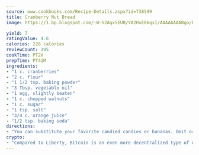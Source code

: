 ```yaml
---
source: www.cookbooks.com/Recipe-Details.aspx?id=738599
title: Cranberry Nut Bread
image: https://1.bp.blogspot.com/-W-S2Aqx5EU0/YA2HxE8kqsI/AAAAAAAABgo/LNxJ2X_rvYgPNsplYMgQNjuwxaZ0e3pQQCLcBGAsYHQ/s320/17.png

yield: 7
ratingValue: 4.6
calories: 226 calories
reviewCount: 395
cookTime: PT2H
prepTime: PT41M
ingredients:
- "1 c. cranberries"
- "2 c. flour"
- "1 1/2 tsp. baking powder"
- "3 Tbsp. vegetable oil"
- "1 egg, slightly beaten"
- "1 c. chopped walnuts"
- "1 c. sugar"
- "1 tsp. salt"
- "3/4 c. orange juice"
- "1/2 tsp. baking soda"
directions:
- "You can substitute your favorite candied candies or bananas. Omit orange juice for banana nut bread and increase vegetable oil to 1/2 cup."
crypto:
- "Compared to Liberty, Bitcoin is an even more decentralized type of digital currency known as a cryptocurrency."
---
```

